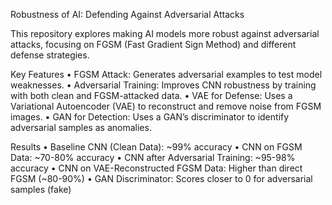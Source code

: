 Robustness of AI: Defending Against Adversarial Attacks

This repository explores making AI models more robust against adversarial attacks, focusing on FGSM (Fast Gradient Sign Method) and different defense strategies.

Key Features
	•	FGSM Attack: Generates adversarial examples to test model weaknesses.
	•	Adversarial Training: Improves CNN robustness by training with both clean and FGSM-attacked data.
	•	VAE for Defense: Uses a Variational Autoencoder (VAE) to reconstruct and remove noise from FGSM images.
	•	GAN for Detection: Uses a GAN’s discriminator to identify adversarial samples as anomalies.

Results
	•	Baseline CNN (Clean Data): ~99% accuracy
	•	CNN on FGSM Data: ~70-80% accuracy
	•	CNN after Adversarial Training: ~95-98% accuracy
	•	CNN on VAE-Reconstructed FGSM Data: Higher than direct FGSM (~80-90%)
	•	GAN Discriminator: Scores closer to 0 for adversarial samples (fake)
